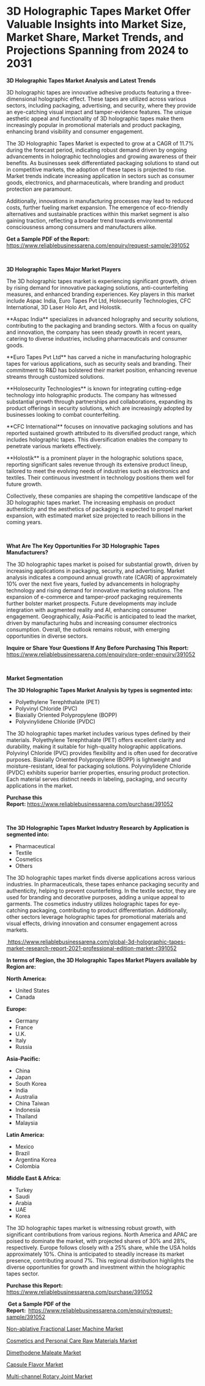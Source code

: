 <p><h1>3D Holographic Tapes Market Offer Valuable Insights into Market Size, Market Share, Market Trends, and Projections Spanning from 2024 to 2031</h1></p><p><strong>3D Holographic Tapes Market Analysis and Latest Trends</strong></p>
<p><p>3D holographic tapes are innovative adhesive products featuring a three-dimensional holographic effect. These tapes are utilized across various sectors, including packaging, advertising, and security, where they provide an eye-catching visual impact and tamper-evidence features. The unique aesthetic appeal and functionality of 3D holographic tapes make them increasingly popular in promotional materials and product packaging, enhancing brand visibility and consumer engagement.</p><p>The 3D Holographic Tapes Market is expected to grow at a CAGR of 11.7% during the forecast period, indicating robust demand driven by ongoing advancements in holographic technologies and growing awareness of their benefits. As businesses seek differentiated packaging solutions to stand out in competitive markets, the adoption of these tapes is projected to rise. Market trends indicate increasing application in sectors such as consumer goods, electronics, and pharmaceuticals, where branding and product protection are paramount.</p><p>Additionally, innovations in manufacturing processes may lead to reduced costs, further fueling market expansion. The emergence of eco-friendly alternatives and sustainable practices within this market segment is also gaining traction, reflecting a broader trend towards environmental consciousness among consumers and manufacturers alike.</p></p>
<p><strong>Get a Sample PDF of the Report:&nbsp;</strong> <a href="https://www.reliablebusinessarena.com/enquiry/request-sample/391052?utm_campaign=1566&utm_medium=2&utm_source=Github&utm_content=ia&utm_term=26102024&utm_id=3d-holographic-tapes">https://www.reliablebusinessarena.com/enquiry/request-sample/391052</a></p>
<p>&nbsp;</p>
<p><strong>3D Holographic Tapes Major Market Players</strong></p>
<p><p>The 3D holographic tapes market is experiencing significant growth, driven by rising demand for innovative packaging solutions, anti-counterfeiting measures, and enhanced branding experiences. Key players in this market include Aspac India, Euro Tapes Pvt Ltd, Holosecurity Technologies, CFC International, 3D Laser Holo Art, and Holostik.</p><p>**Aspac India** specializes in advanced holography and security solutions, contributing to the packaging and branding sectors. With a focus on quality and innovation, the company has seen steady growth in recent years, catering to diverse industries, including pharmaceuticals and consumer goods. </p><p>**Euro Tapes Pvt Ltd** has carved a niche in manufacturing holographic tapes for various applications, such as security seals and branding. Their commitment to R&D has bolstered their market position, enhancing revenue streams through customized solutions.</p><p>**Holosecurity Technologies** is known for integrating cutting-edge technology into holographic products. The company has witnessed substantial growth through partnerships and collaborations, expanding its product offerings in security solutions, which are increasingly adopted by businesses looking to combat counterfeiting.</p><p>**CFC International** focuses on innovative packaging solutions and has reported sustained growth attributed to its diversified product range, which includes holographic tapes. This diversification enables the company to penetrate various markets effectively.</p><p>**Holostik** is a prominent player in the holographic solutions space, reporting significant sales revenue through its extensive product lineup, tailored to meet the evolving needs of industries such as electronics and textiles. Their continuous investment in technology positions them well for future growth.</p><p>Collectively, these companies are shaping the competitive landscape of the 3D holographic tapes market. The increasing emphasis on product authenticity and the aesthetics of packaging is expected to propel market expansion, with estimated market size projected to reach billions in the coming years.</p></p>
<p>&nbsp;</p>
<p><strong>What Are The Key Opportunities For 3D Holographic Tapes Manufacturers?</strong></p>
<p><p>The 3D holographic tapes market is poised for substantial growth, driven by increasing applications in packaging, security, and advertising. Market analysis indicates a compound annual growth rate (CAGR) of approximately 10% over the next five years, fueled by advancements in holography technology and rising demand for innovative marketing solutions. The expansion of e-commerce and tamper-proof packaging requirements further bolster market prospects. Future developments may include integration with augmented reality and AI, enhancing consumer engagement. Geographically, Asia-Pacific is anticipated to lead the market, driven by manufacturing hubs and increasing consumer electronics consumption. Overall, the outlook remains robust, with emerging opportunities in diverse sectors.</p></p>
<p><strong>Inquire or Share Your Questions If Any Before Purchasing This Report:</strong> <a href="https://www.reliablebusinessarena.com/enquiry/pre-order-enquiry/391052?utm_campaign=1566&utm_medium=2&utm_source=Github&utm_content=ia&utm_term=26102024&utm_id=3d-holographic-tapes">https://www.reliablebusinessarena.com/enquiry/pre-order-enquiry/391052</a></p>
<p>&nbsp;</p>
<p><strong>Market Segmentation</strong></p>
<p><strong>The 3D Holographic Tapes Market Analysis by types is segmented into:</strong></p>
<p><ul><li>Polyethylene Terephthalate (PET)</li><li>Polyvinyl Chloride (PVC)</li><li>Biaxially Oriented Polypropylene (BOPP)</li><li>Polyvinylidene Chloride (PVDC)</li></ul></p>
<p><p>The 3D holographic tapes market includes various types defined by their materials. Polyethylene Terephthalate (PET) offers excellent clarity and durability, making it suitable for high-quality holographic applications. Polyvinyl Chloride (PVC) provides flexibility and is often used for decorative purposes. Biaxially Oriented Polypropylene (BOPP) is lightweight and moisture-resistant, ideal for packaging solutions. Polyvinylidene Chloride (PVDC) exhibits superior barrier properties, ensuring product protection. Each material serves distinct needs in labeling, packaging, and security applications in the market.</p></p>
<p><strong>Purchase this Report:&nbsp;</strong><a href="https://www.reliablebusinessarena.com/purchase/391052?utm_campaign=1566&utm_medium=2&utm_source=Github&utm_content=ia&utm_term=26102024&utm_id=3d-holographic-tapes">https://www.reliablebusinessarena.com/purchase/391052</a></p>
<p>&nbsp;</p>
<p><strong>The 3D Holographic Tapes Market Industry Research by Application is segmented into:</strong></p>
<p><ul><li>Pharmaceutical</li><li>Textile</li><li>Cosmetics</li><li>Others</li></ul></p>
<p><p>The 3D holographic tapes market finds diverse applications across various industries. In pharmaceuticals, these tapes enhance packaging security and authenticity, helping to prevent counterfeiting. In the textile sector, they are used for branding and decorative purposes, adding a unique appeal to garments. The cosmetics industry utilizes holographic tapes for eye-catching packaging, contributing to product differentiation. Additionally, other sectors leverage holographic tapes for promotional materials and visual effects, driving innovation and consumer engagement across markets.</p></p>
<p><a href="https://www.reliablebusinessarena.com/global-3d-holographic-tapes-market-research-report-2021-professional-edition-market-r391052?utm_campaign=1566&utm_medium=2&utm_source=Github&utm_content=ia&utm_term=26102024&utm_id=3d-holographic-tapes">&nbsp;https://www.reliablebusinessarena.com/global-3d-holographic-tapes-market-research-report-2021-professional-edition-market-r391052</a></p>
<p><strong>In terms of Region, the 3D Holographic Tapes Market Players available by Region are:</strong></p>
<p>
    <p> <strong> North America: </strong>
        <ul>
            <li>United States</li>
            <li>Canada</li>
        </ul>
        </p> 
    <p> <strong> Europe: </strong>
        <ul>
            <li>Germany</li>
            <li>France</li>
            <li>U.K.</li>
            <li>Italy</li>
            <li>Russia</li>
        </ul>
        </p> 
    <p> <strong> Asia-Pacific: </strong>
        <ul>
            <li>China</li>
            <li>Japan</li>
            <li>South Korea</li>
            <li>India</li>
            <li>Australia</li>
            <li>China Taiwan</li>
            <li>Indonesia</li>
            <li>Thailand</li>
            <li>Malaysia</li>
        </ul>
        </p> 
    <p> <strong> Latin America: </strong>
        <ul>
            <li>Mexico</li>
            <li>Brazil</li>
            <li>Argentina Korea</li>
            <li>Colombia</li>
        </ul>
        </p> 
    <p> <strong> Middle East & Africa: </strong>
        <ul>
            <li>Turkey</li>
            <li>Saudi</li>
            <li>Arabia</li>
            <li>UAE</li>
            <li>Korea</li>
        </ul>
    </p>
    </p>
<p><p>The 3D holographic tapes market is witnessing robust growth, with significant contributions from various regions. North America and APAC are poised to dominate the market, with projected shares of 30% and 28%, respectively. Europe follows closely with a 25% share, while the USA holds approximately 10%. China is anticipated to steadily increase its market presence, contributing around 7%. This regional distribution highlights the diverse opportunities for growth and investment within the holographic tapes sector.</p></p>
<p><strong>Purchase this Report: </strong><a href="https://www.reliablebusinessarena.com/purchase/391052?utm_campaign=1566&utm_medium=2&utm_source=Github&utm_content=ia&utm_term=26102024&utm_id=3d-holographic-tapes">https://www.reliablebusinessarena.com/purchase/391052</a></p>
<p>&nbsp;<strong>Get a Sample PDF of the Report:&nbsp;&nbsp;</strong><a href="https://www.reliablebusinessarena.com/enquiry/request-sample/391052?utm_campaign=1566&utm_medium=2&utm_source=Github&utm_content=ia&utm_term=26102024&utm_id=3d-holographic-tapes">https://www.reliablebusinessarena.com/enquiry/request-sample/391052</a></p>
<p><strong></strong></p>
<p><p><a href="https://www.linkedin.com/pulse/non-ablative-fractional-laser-machine-market-global-regional-pgxnc?utm_campaign=1566&utm_medium=2&utm_source=Github&utm_content=ia&utm_term=26102024&utm_id=3d-holographic-tapes">Non-ablative Fractional Laser Machine Market</a></p><p><a href="https://github.com/FosterFahey91/Market-Research-Report-List-1/blob/main/cosmetics-and-personal-care-raw-materials-market.md?utm_campaign=1566&utm_medium=2&utm_source=Github&utm_content=ia&utm_term=26102024&utm_id=3d-holographic-tapes">Cosmetics and Personal Care Raw Materials Market</a></p><p><a href="https://www.linkedin.com/pulse/dimethodene-maleate-market-segmentation-applications-owbqc?utm_campaign=1566&utm_medium=2&utm_source=Github&utm_content=ia&utm_term=26102024&utm_id=3d-holographic-tapes">Dimethodene Maleate Market</a></p><p><a href="https://www.linkedin.com/pulse/emerging-trends-capsule-flavor-market-detailed-overview-applications-oqdff?utm_campaign=1566&utm_medium=2&utm_source=Github&utm_content=ia&utm_term=26102024&utm_id=3d-holographic-tapes">Capsule Flavor Market</a></p><p><a href="https://www.linkedin.com/pulse/multi-channel-rotary-joint-spectrum-usage-patterns-sector-ssxic?utm_campaign=1566&utm_medium=2&utm_source=Github&utm_content=ia&utm_term=26102024&utm_id=3d-holographic-tapes">Multi-channel Rotary Joint Market</a></p></p>